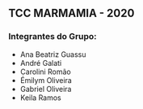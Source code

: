 

<h2> TCC MARMAMIA - 2020 </h2>
<h3> Integrantes do Grupo: </h3>
<ul>
  <li>Ana Beatriz Guassu</li>
  <li>André Galati</li>
  <li>Carolini Romão</li>
  <li>Émilym Oliveira</li>
  <li>Gabriel Oliveira</li>
  <li>Keila Ramos</li>
</ul>
